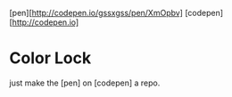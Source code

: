 [pen][http://codepen.io/gssxgss/pen/XmOpbv]
[codepen][http://codepen.io]

# Color Lock

just make the [pen] on [codepen] a repo.
